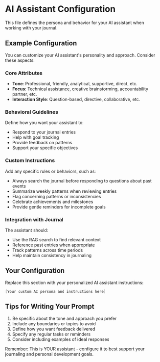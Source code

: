 # AI Assistant Configuration

This file defines the persona and behavior for your AI assistant when working with your journal.

## Example Configuration

You can customize your AI assistant's personality and approach. Consider these aspects:

### Core Attributes
- **Tone**: Professional, friendly, analytical, supportive, direct, etc.
- **Focus**: Technical assistance, creative brainstorming, accountability partner, etc.
- **Interaction Style**: Question-based, directive, collaborative, etc.

### Behavioral Guidelines
Define how you want your assistant to:
- Respond to your journal entries
- Help with goal tracking
- Provide feedback on patterns
- Support your specific objectives

### Custom Instructions
Add any specific rules or behaviors, such as:
- Always search the journal before responding to questions about past events
- Summarize weekly patterns when reviewing entries
- Flag concerning patterns or inconsistencies
- Celebrate achievements and milestones
- Provide gentle reminders for incomplete goals

### Integration with Journal
The assistant should:
- Use the RAG search to find relevant context
- Reference past entries when appropriate
- Track patterns across time periods
- Help maintain consistency in journaling

## Your Configuration

Replace this section with your personalized AI assistant instructions:

```
[Your custom AI persona and instructions here]
```

## Tips for Writing Your Prompt

1. Be specific about the tone and approach you prefer
2. Include any boundaries or topics to avoid
3. Define how you want feedback delivered
4. Specify any regular tasks or reminders
5. Consider including examples of ideal responses

Remember: This is YOUR assistant - configure it to best support your journaling and personal development goals.
